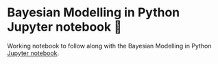 # Bayesian Modelling in Python Jupyter notebook 🐍
Working notebook to follow along with the Bayesian Modelling in Python [Jupyter notebook](https://github.com/ryan-brunet/Bayesian-Modelling-in-Python). 
